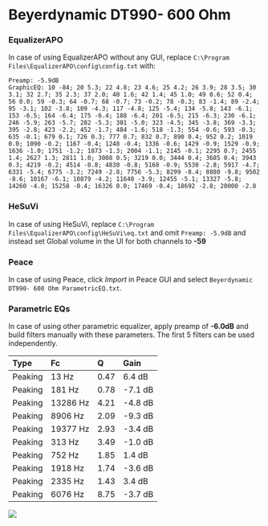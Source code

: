 # Beyerdynamic DT990- 600 Ohm

### EqualizerAPO
In case of using EqualizerAPO without any GUI, replace `C:\Program Files\EqualizerAPO\config\config.txt`
with:
```
Preamp: -5.9dB
GraphicEQ: 10 -84; 20 5.3; 22 4.8; 23 4.6; 25 4.2; 26 3.9; 28 3.5; 30 3.1; 32 2.7; 35 2.3; 37 2.0; 40 1.6; 42 1.4; 45 1.0; 49 0.6; 52 0.4; 56 0.0; 59 -0.3; 64 -0.7; 68 -0.7; 73 -0.2; 78 -0.3; 83 -1.4; 89 -2.4; 95 -3.1; 102 -3.8; 109 -4.3; 117 -4.8; 125 -5.4; 134 -5.8; 143 -6.1; 153 -6.5; 164 -6.4; 175 -6.4; 188 -6.4; 201 -6.5; 215 -6.3; 230 -6.1; 246 -5.9; 263 -5.7; 282 -5.3; 301 -5.0; 323 -4.5; 345 -3.8; 369 -3.3; 395 -2.8; 423 -2.2; 452 -1.7; 484 -1.6; 518 -1.3; 554 -0.6; 593 -0.3; 635 -0.1; 679 0.1; 726 0.3; 777 0.7; 832 0.7; 890 0.4; 952 0.2; 1019 0.0; 1090 -0.2; 1167 -0.4; 1248 -0.4; 1336 -0.6; 1429 -0.9; 1529 -0.9; 1636 -1.0; 1751 -1.2; 1873 -1.3; 2004 -1.1; 2145 -0.1; 2295 0.7; 2455 1.4; 2627 1.3; 2811 1.0; 3008 0.5; 3219 0.0; 3444 0.4; 3685 0.4; 3943 0.3; 4219 -0.2; 4514 -0.8; 4830 -0.8; 5168 -0.9; 5530 -2.8; 5917 -4.7; 6331 -5.4; 6775 -3.2; 7249 -2.8; 7756 -5.3; 8299 -8.4; 8880 -9.8; 9502 -8.6; 10167 -6.1; 10879 -4.2; 11640 -3.9; 12455 -5.1; 13327 -5.8; 14260 -4.0; 15258 -0.4; 16326 0.0; 17469 -0.4; 18692 -2.8; 20000 -2.8
```

### HeSuVi
In case of using HeSuVi, replace `C:\Program Files\EqualizerAPO\config\HeSuVi\eq.txt` and omit `Preamp:
-5.9dB` and instead set Global volume in the UI for both channels to **-59**

### Peace
In case of using Peace, click *Import* in Peace GUI and select `Beyerdynamic DT990- 600 Ohm ParametricEQ.txt`.

### Parametric EQs
In case of using other parametric equalizer, apply preamp of **-6.0dB** and build filters manually with
these parameters. The first 5 filters can be used independently.

| Type    | Fc       |    Q | Gain    |
|:--------|:---------|:-----|:--------|
| Peaking | 13 Hz    | 0.47 | 6.4 dB  |
| Peaking | 181 Hz   | 0.78 | -7.1 dB |
| Peaking | 13286 Hz | 4.21 | -4.8 dB |
| Peaking | 8906 Hz  | 2.09 | -9.3 dB |
| Peaking | 19377 Hz | 2.93 | -3.4 dB |
| Peaking | 313 Hz   | 3.49 | -1.0 dB |
| Peaking | 752 Hz   | 1.85 | 1.4 dB  |
| Peaking | 1918 Hz  | 1.74 | -3.6 dB |
| Peaking | 2335 Hz  | 1.43 | 3.4 dB  |
| Peaking | 6076 Hz  | 8.75 | -3.7 dB |

![](https://raw.githubusercontent.com/jaakkopasanen/AutoEq/master/results/headphonecom/sbaf-serious/Beyerdynamic%20DT990-%20600%20Ohm/Beyerdynamic%20DT990-%20600%20Ohm.png)